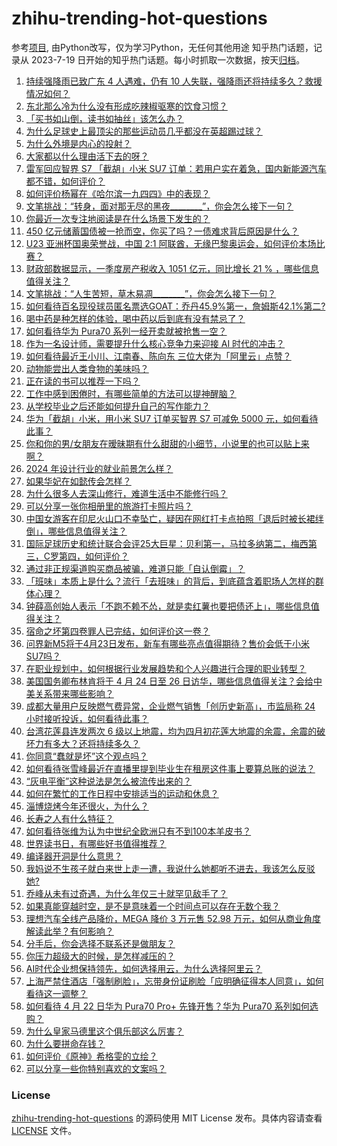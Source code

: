 # zhihu-trending-hot-questions
参考[项目](https://github.com/justjavac/zhihu-trending-hot-questions), 由Python改写，仅为学习Python，无任何其他用途
知乎热门话题，记录从 2023-7-19
日开始的知乎热门话题。每小时抓取一次数据，按天[归档](./data)。
<!-- BEGIN -->
<!-- 最后更新时间 2024-04-23 02:27:44.288215 -->
1. [持续强降雨已致广东 4 人遇难，仍有 10 人失联，强降雨还将持续多久？救援情况如何？](https://www.zhihu.com/question/653760049)
1. [东北那么冷为什么没有形成吃辣椒驱寒的饮食习惯？](https://www.zhihu.com/question/649670716)
1. [「买书如山倒，读书如抽丝」该怎么办？](https://www.zhihu.com/question/652524814)
1. [为什么足球史上最顶尖的那些运动员几乎都没在英超踢过球？](https://www.zhihu.com/question/653626932)
1. [为什么外境是内心的投射？](https://www.zhihu.com/question/646571623)
1. [大家都以什么理由活下去的呀？](https://www.zhihu.com/question/653740431)
1. [雷军回应智界 S7 「截胡」小米 SU7 订单：若用户实在着急，国内新能源汽车都不错，如何评价？](https://www.zhihu.com/question/653749824)
1. [如何评价杨幂在《哈尔滨一九四四》中的表现？](https://www.zhihu.com/question/653658881)
1. [文笔挑战：“转身，面对那无尽的黑夜________”，你会怎么接下一句？](https://www.zhihu.com/question/653679574)
1. [你最近一次专注地阅读是在什么场景下发生的？](https://www.zhihu.com/question/653434015)
1. [450 亿元储蓄国债被一抢而空，你买了吗？一债难求背后原因是什么？](https://www.zhihu.com/question/653730027)
1. [U23 亚洲杯国奥荣誉战，中国 2:1 阿联酋，无缘巴黎奥运会，如何评价本场比赛？](https://www.zhihu.com/question/653776439)
1. [财政部数据显示，一季度房产税收入 1051 亿元，同比增长 21 % ，哪些信息值得关注？](https://www.zhihu.com/question/653749894)
1. [文笔挑战：“人生苦短，草木易凋________”，你会怎么接下一句？](https://www.zhihu.com/question/653509278)
1. [如何看待百名现役球员匿名票选GOAT：乔丹45.9%第一，詹姆斯42.1%第二?](https://www.zhihu.com/question/653775941)
1. [喝中药是种怎样的体验，喝中药以后到底有没有禁忌了？](https://www.zhihu.com/question/653671663)
1. [如何看待华为 Pura70 系列一经开卖就被抢售一空？](https://www.zhihu.com/question/653303416)
1. [作为一名设计师，需要提升什么核心竞争力来迎接 AI 时代的冲击？](https://www.zhihu.com/question/596168466)
1. [如何看待最近王小川、江南春、陈向东 三位大佬为「阿里云」点赞？](https://www.zhihu.com/question/653342484)
1. [动物能尝出人类食物的美味吗？](https://www.zhihu.com/question/267941723)
1. [正在读的书可以推荐一下吗？](https://www.zhihu.com/question/653437808)
1. [工作中感到困倦时，有哪些简单的方法可以提神醒脑？](https://www.zhihu.com/question/653669127)
1. [从学校毕业之后还能如何提升自己的写作能力？](https://www.zhihu.com/question/652524773)
1. [华为「截胡」小米，用小米 SU7 订单买智界 S7 可减免 5000 元，如何看待此事？](https://www.zhihu.com/question/653742472)
1. [你和你的男/女朋友在暧昧期有什么甜甜的小细节，小说里的也可以贴上来啊？](https://www.zhihu.com/question/323521261)
1. [2024 年设计行业的就业前景怎么样？](https://www.zhihu.com/question/651409220)
1. [如果华妃在如懿传会怎样？](https://www.zhihu.com/question/653250252)
1. [为什么很多人去深山修行，难道生活中不能修行吗？](https://www.zhihu.com/question/653743789)
1. [可以分享一张你相册里的旅游打卡照片吗？](https://www.zhihu.com/question/649918906)
1. [中国女游客在印尼火山口不幸坠亡，疑因在网红打卡点拍照「退后时被长裙绊倒」，哪些信息值得关注？](https://www.zhihu.com/question/653628398)
1. [国际足球历史和统计联合会评25大巨星：贝利第一，马拉多纳第二，梅西第三，C罗第四，如何评价？](https://www.zhihu.com/question/653768815)
1. [通过非正规渠道购买商品被骗，难道只能「自认倒霉」？](https://www.zhihu.com/question/653444535)
1. [「班味」本质上是什么？流行「去班味」的背后，到底蕴含着职场人怎样的群体心理？](https://www.zhihu.com/question/652236862)
1. [钟薛高创始人表示「不跑不赖不怂，就是卖红薯也要把债还上」，哪些信息值得关注？](https://www.zhihu.com/question/653730459)
1. [宿命之坏第四卷罪人已完结，如何评价这一卷？](https://www.zhihu.com/question/653586786)
1. [问界新M5将于4月23日发布，新车有哪些亮点值得期待？售价会低于小米SU7吗？](https://www.zhihu.com/question/653742272)
1. [在职业规划中，如何根据行业发展趋势和个人兴趣进行合理的职业转型？](https://www.zhihu.com/question/651286319)
1. [美国国务卿布林肯将于 4 月 24 日至 26 日访华，哪些信息值得关注？会给中美关系带来哪些影响？](https://www.zhihu.com/question/653743282)
1. [成都大量用户反映燃气费异常，企业燃气销售「创历史新高」，市监局称 24 小时接听投诉，如何看待此事？](https://www.zhihu.com/question/653439925)
1. [台湾花莲县连发两次 6 级以上地震，均为四月初花莲大地震的余震，余震的破坏力有多大？还将持续多久？](https://www.zhihu.com/question/653825419)
1. [你同意“蠢就是坏”这个观点吗？](https://www.zhihu.com/question/653298019)
1. [如何看待张雪峰最近在直播里提到毕业生在租房这件事上要算总账的说法？](https://www.zhihu.com/question/653436775)
1. [“灰电平衡”这种说法是怎么被流传出来的？](https://www.zhihu.com/question/628806176)
1. [如何在繁忙的工作日程中安排适当的运动和休息？](https://www.zhihu.com/question/652807157)
1. [淄博烧烤今年还很火，为什么？](https://www.zhihu.com/question/653296411)
1. [长寿之人有什么特征？](https://www.zhihu.com/question/649312623)
1. [如何看待张维为认为中世纪全欧洲只有不到100本羊皮书？](https://www.zhihu.com/question/653777895)
1. [世界读书日，有哪些好书值得推荐？](https://www.zhihu.com/question/653749296)
1. [编译器开洞是什么意思？](https://www.zhihu.com/question/653718431)
1. [我妈说不生孩子就白来世上走一遭，我说什么她都听不进去，我该怎么反驳她?](https://www.zhihu.com/question/653543596)
1. [乔峰从未有过奇遇，为什么年仅三十就罕见敌手了？](https://www.zhihu.com/question/508558557)
1. [如果真能穿越时空，是不是意味着一个时间点可以存在无数个我？](https://www.zhihu.com/question/554604404)
1. [理想汽车全线产品降价，MEGA 降价 3 万元售 52.98 万元，如何从商业角度解读此举？有何影响？](https://www.zhihu.com/question/653718773)
1. [分手后，你会选择不联系还是做朋友？](https://www.zhihu.com/question/652415765)
1. [你压力超级大的时候，是怎样减压的？](https://www.zhihu.com/question/653678847)
1. [AI时代企业想保持领先，如何选择用云，为什么选择阿里云？](https://www.zhihu.com/question/653341724)
1. [上海严禁住酒店「强制刷脸」，忘带身份证刷脸「应明确征得本人同意」，如何看待这一调整？](https://www.zhihu.com/question/653740485)
1. [如何看待 4 月 22 日华为 Pura70 Pro+ 先锋开售？华为 Pura70 系列如何选购？](https://www.zhihu.com/question/653723942)
1. [为什么皇家马德里这个俱乐部这么厉害？](https://www.zhihu.com/question/653474716)
1. [为什么要拼命存钱？](https://www.zhihu.com/question/653433564)
1. [如何评价《原神》希格雯的立绘？](https://www.zhihu.com/question/653757697)
1. [可以分享一些你特别喜欢的文案吗？](https://www.zhihu.com/question/653628858)
<!-- END -->
### License
[zhihu-trending-hot-questions](https://github.com/yaogengzhu/zhihu-trending-hot-questions)
的源码使用 MIT License 发布。具体内容请查看 [LICENSE](./LICENSE) 文件。
